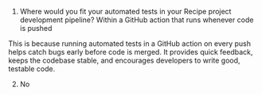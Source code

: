 1) Where would you fit your automated tests in your Recipe project development pipeline?
Within a GitHub action that runs whenever code is pushed

This is because running automated tests in a GitHub action on every push helps catch bugs early before code is merged. It provides quick feedback, keeps the codebase stable, and encourages developers to write good, testable code.

2) No




